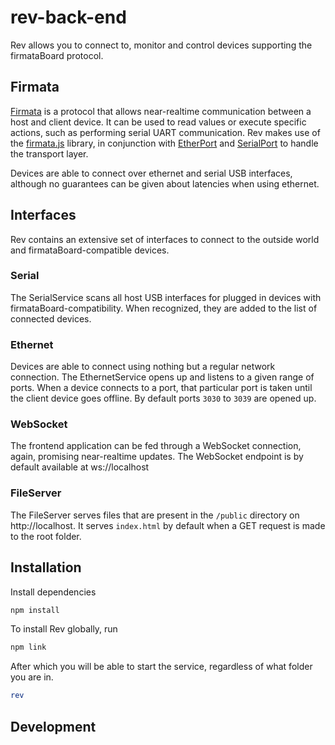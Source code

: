 # rev-back-end
Rev allows you to connect to, monitor and control devices supporting the
firmataBoard protocol.

## Firmata
[Firmata](http://firmata.org/wiki/Main_Page) is a protocol that allows
near-realtime communication between a host and client device. It can be used to read values or execute specific actions, such as performing
serial UART communication. Rev makes use of the [firmata.js](https://github.com/firmata/firmata.js/tree/master/packages/firmata.js) library, in conjunction with
[EtherPort](https://www.npmjs.com/package/etherport) and [SerialPort](https://www.npmjs.com/package/serialport) to handle the transport layer.

Devices are able to connect over ethernet and serial USB interfaces, although no guarantees can be given about latencies when using ethernet.

## Interfaces
Rev contains an extensive set of interfaces to connect to the outside world and firmataBoard-compatible devices.

### Serial
The SerialService scans all host USB interfaces for plugged in devices with firmataBoard-compatibility. When recognized, they are added to the list of connected devices.

### Ethernet
Devices are able to connect using nothing but a regular network connection. The EthernetService opens up and listens to a given range of ports.
When a device connects to a port, that particular port is taken until the client device goes offline.
By default ports ```3030``` to ```3039``` are opened up.

### WebSocket
The frontend application can be fed through a WebSocket connection, again, promising near-realtime updates.
The WebSocket endpoint is by default available at ws://localhost

### FileServer
The FileServer serves files that are present in the ```/public``` directory on http://localhost. It serves ```index.html``` by default when a GET request is made to the root folder.

## Installation
Install dependencies
```sh
npm install
```

To install Rev globally, run
```sh
npm link
```
After which you will be able to start the service, regardless of what folder you are in.
```sh
rev
```

## Development